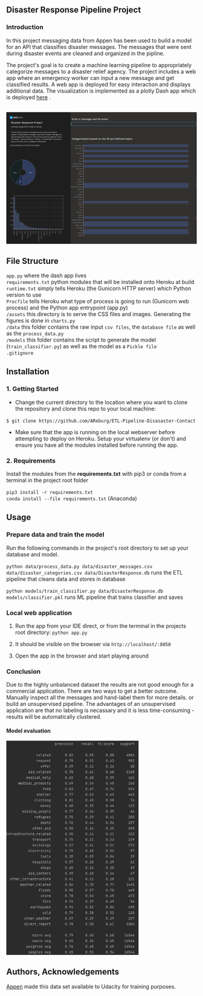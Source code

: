## Disaster Response Pipeline Project

### Introduction
In this project messaging data from Appen has been used to build a model for an API that classifies disaster 
messages.
The messages that were sent during disaster events are cleaned and organized in the pipline.

The project's goal is to create a machine learning pipeline to appropriately categorize messages to a disaster relief agency.
The project includes a web app where an emergency worker can input a new message and get classified results. 
A web app is deployed for easy interaction and displays additional data. The visualization is implemented as a 
plotly Dash app which is deployed [here](https://emergency-response-project.herokuapp.com/)
.<br><br>

<img src="img/dash-app-screenshot.PNG" alt="Deployed dash app" width="1000"/>


## File Structure

`app.py` where the dash app lives <br>
`requirements.txt` python modules that will be installed onto Heroku at build <br>
`runtime.txt` simply tells Heroku (the Gunicorn HTTP server) which Python version to use <br>
`Procfile` tells Heroku what type of process is going to run (Gunicorn web process) and the Python app entrypoint (app.py) <br>
`/assets` this directory is to serve the CSS files and images. Generating the figures is done in `charts.py` <br>
`/data` this folder contains the raw input `csv files`, the `database file` as well as the `process_data.py` <br>
`/models` this folder contains the script to generate the model (`train_classifier.py`) as well as the model as a `Pickle file` <br>
`.gitignore`<br>


## Installation

### 1. Getting Started

- Change the current directory to the location where you want to clone the repository and clone this repo to
your local machine:

`$ git clone https://github.com/AReburg/ETL-Pipeline-Disasaster-Contact`
- Make sure that the app is running on the local webserver before attempting to deploy on Heroku.
Setup your virtualenv (or don't) and ensure you have all the modules installed before running the app. 


### 2. Requirements
Install the modules from the **requirements.txt** with pip3 or conda from a terminal in the project root folder

`pip3 install -r requirements.txt` <br>
`conda install --file requirements.txt` (Anaconda)
<br>

## Usage
### Prepare data and train the model

Run the following commands in the project's root directory to set up your database and model.

`python data/process_data.py data/disaster_messages.csv data/disaster_categories.csv data/DisasterResponse.db` runs the ETL pipeline that cleans data and stores in database

`python models/train_classifier.py data/DisasterResponse.db models/classifier.pkl` runs ML pipeline that trains classifier and saves

### Local web application
1. Run the app from your IDE direct, or from the terminal in the projects root directory: `python app.py`

2. It should be visible on the browser via `http://localhost/:8050`

3. Open the app in the browser and start playing around

### Conclusion
Due to the highly unbalanced dataset the results are not good enough for a commercial application. 
There are two ways to get a better outcome. Manually inspect all the messages and hand-label them for more details.
or  build an unsupervised pipeline. The advantages of an unsupervised application are that no labeling
is necassary and it is less time-consuming -results will be automatically clustered.

#### Model evaluation
<img src="img/model_evaluation.PNG" alt="Deployed dash app" width="350"/>

## Authors, Acknowledgements
[Appen](https://appen.com/) made this data set available to Udacity for training purposes.